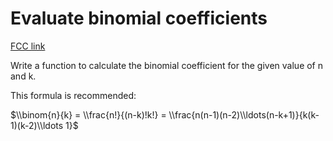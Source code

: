 # Evaluate binomial coefficients

[FCC link](https://www.freecodecamp.org/learn/coding-interview-prep/rosetta-code/evaluate-binomial-coefficients)

Write a function to calculate the binomial coefficient for the given value of n
and k.

This formula is recommended:

$\\binom{n}{k} = \\frac{n!}{(n-k)!k!} = \\frac{n(n-1)(n-2)\\ldots(n-k+1)}{k(k-1)(k-2)\\ldots 1}$
